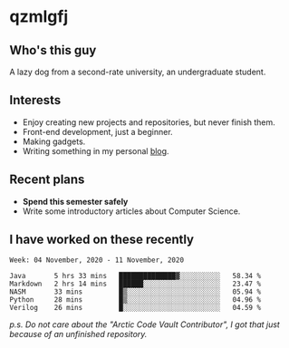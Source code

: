 # qzmlgfj

## Who's this guy

A lazy dog from a second-rate university, an undergraduate student.

## Interests

* Enjoy creating new projects and repositories, but never finish them.
* Front-end development, just a beginner.
* Making gadgets.
* Writing something in my personal [blog](https://qzmlgfj.ml/blog).

## Recent plans

* **Spend this semester safely**
* Write some introductory articles about Computer Science.

<!--
* Try to develop a website for [Anime4KCPP](https://github.com/TianZerL/Anime4KCPP).
* Develop a Markdown renderer which user can customize its css, of course it is GUI-based.~~(If I could finish  it before getting bored)~~
* Work with my [teammates](https://github.com/SWJTU-Lazy-Dogs).
* Find something interests me, as a hobby after finishing my ~~boring~~ homework.
-->

## I have worked on these recently

<!--START_SECTION:waka-->
```text
Week: 04 November, 2020 - 11 November, 2020

Java       5 hrs 33 mins   ██████████████▓░░░░░░░░░░   58.34 % 
Markdown   2 hrs 14 mins   ██████░░░░░░░░░░░░░░░░░░░   23.47 % 
NASM       33 mins         █▒░░░░░░░░░░░░░░░░░░░░░░░   05.94 % 
Python     28 mins         █▒░░░░░░░░░░░░░░░░░░░░░░░   04.96 % 
Verilog    26 mins         █░░░░░░░░░░░░░░░░░░░░░░░░   04.59 % 
```
<!--END_SECTION:waka-->

*p.s.  Do not care about the "Arctic Code Vault Contributor", I got that just because of an unfinished repository.*

<!--
**qzmlgfj/qzmlgfj** is a ✨ _special_ ✨ repository because its `README.md` (this file) appears on your GitHub profile.

Here are some ideas to get you started:

- 🔭 I’m currently working on ...
- 🌱 I’m currently learning ...
- 👯 I’m looking to collaborate on ...
- 🤔 I’m looking for help with ...
- 💬 Ask me about ...
- 📫 How to reach me: ...
- 😄 Pronouns: ...
- ⚡ Fun fact: ...
-->
